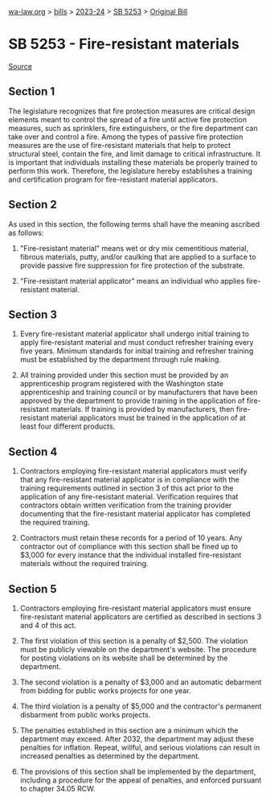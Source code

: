 [wa-law.org](/) > [bills](/bills/) > [2023-24](/bills/2023-24) > [SB 5253](/bills/2023-24/sb/5253/) > [Original Bill](/bills/2023-24/sb/5253/1/)

# SB 5253 - Fire-resistant materials

[Source](http://lawfilesext.leg.wa.gov/biennium/2023-24/Pdf/Bills/Senate%20Bills/5253.pdf)

## Section 1
The legislature recognizes that fire protection measures are critical design elements meant to control the spread of a fire until active fire protection measures, such as sprinklers, fire extinguishers, or the fire department can take over and control a fire. Among the types of passive fire protection measures are the use of fire-resistant materials that help to protect structural steel, contain the fire, and limit damage to critical infrastructure. It is important that individuals installing these materials be properly trained to perform this work. Therefore, the legislature hereby establishes a training and certification program for fire-resistant material applicators.

## Section 2
As used in this section, the following terms shall have the meaning ascribed as follows:

1. "Fire-resistant material" means wet or dry mix cementitious material, fibrous materials, putty, and/or caulking that are applied to a surface to provide passive fire suppression for fire protection of the substrate.

2. "Fire-resistant material applicator" means an individual who applies fire-resistant material.

## Section 3
1. Every fire-resistant material applicator shall undergo initial training to apply fire-resistant material and must conduct refresher training every five years. Minimum standards for initial training and refresher training must be established by the department through rule making.

2. All training provided under this section must be provided by an apprenticeship program registered with the Washington state apprenticeship and training council or by manufacturers that have been approved by the department to provide training in the application of fire-resistant materials. If training is provided by manufacturers, then fire-resistant material applicators must be trained in the application of at least four different products.

## Section 4
1. Contractors employing fire-resistant material applicators must verify that any fire-resistant material applicator is in compliance with the training requirements outlined in section 3 of this act prior to the application of any fire-resistant material. Verification requires that contractors obtain written verification from the training provider documenting that the fire-resistant material applicator has completed the required training.

2. Contractors must retain these records for a period of 10 years. Any contractor out of compliance with this section shall be fined up to $3,000 for every instance that the individual installed fire-resistant materials without the required training.

## Section 5
1. Contractors employing fire-resistant material applicators must ensure fire-resistant material applicators are certified as described in sections 3 and 4 of this act.

2. The first violation of this section is a penalty of $2,500. The violation must be publicly viewable on the department's website. The procedure for posting violations on its website shall be determined by the department.

3. The second violation is a penalty of $3,000 and an automatic debarment from bidding for public works projects for one year.

4. The third violation is a penalty of $5,000 and the contractor's permanent disbarment from public works projects.

5. The penalties established in this section are a minimum which the department may exceed. After 2032, the department may adjust these penalties for inflation. Repeat, willful, and serious violations can result in increased penalties as determined by the department.

6. The provisions of this section shall be implemented by the department, including a procedure for the appeal of penalties, and enforced pursuant to chapter 34.05 RCW.

